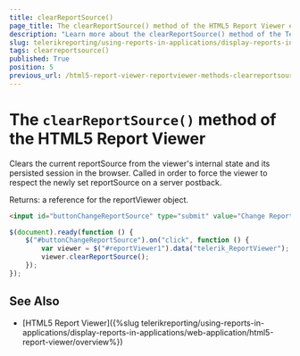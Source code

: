 ```yaml
---
title: clearReportSource()
page_title: The clearReportSource() method of the HTML5 Report Viewer explained
description: "Learn more about the clearReportSource() method of the Telerik Reporting HTML5 Report Viewer and how to use it to customize the viewer's behavior."
slug: telerikreporting/using-reports-in-applications/display-reports-in-applications/web-application/html5-report-viewer/api-reference/reportviewer/methods/clearreportsource()
tags: clearreportsource()
published: True
position: 5
previous_url: /html5-report-viewer-reportviewer-methods-clearreportsource
---
```


# The `clearReportSource()` method of the HTML5 Report Viewer

Clears the current reportSource from the viewer's internal state and its persisted session in the browser. Called in order to force the viewer to respect the newly set reportSource on a server postback.

Returns: a reference for the reportViewer object.

````HTML
<input id="buttonChangeReportSource" type="submit" value="Change Report Source" />
````
````JavaScript
$(document).ready(function () {
	$("#buttonChangeReportSource").on("click", function () {
		var viewer = $("#reportViewer1").data("telerik_ReportViewer");
		viewer.clearReportSource();
	});
});
````


## See Also

* [HTML5 Report Viewer]({%slug telerikreporting/using-reports-in-applications/display-reports-in-applications/web-application/html5-report-viewer/overview%})
